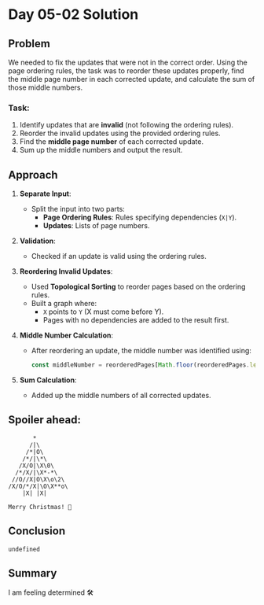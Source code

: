 # Day 05-02 Solution

## Problem

We needed to fix the updates that were not in the correct order. Using the page ordering rules, the task was to reorder these updates properly, find the middle page number in each corrected update, and calculate the sum of those middle numbers.

### Task:

1. Identify updates that are **invalid** (not following the ordering rules).  
2. Reorder the invalid updates using the provided ordering rules.  
3. Find the **middle page number** of each corrected update.  
4. Sum up the middle numbers and output the result.

## Approach

1. **Separate Input**:  
   - Split the input into two parts:
     - **Page Ordering Rules**: Rules specifying dependencies (`X|Y`).
     - **Updates**: Lists of page numbers.

2. **Validation**:  
   - Checked if an update is valid using the ordering rules.

3. **Reordering Invalid Updates**:  
   - Used **Topological Sorting** to reorder pages based on the ordering rules.  
   - Built a graph where:
     - `X` points to `Y` (X must come before Y).  
     - Pages with no dependencies are added to the result first.

4. **Middle Number Calculation**:  
   - After reordering an update, the middle number was identified using:
     ```javascript
     const middleNumber = reorderedPages[Math.floor(reorderedPages.length / 2)];
     ```

5. **Sum Calculation**:  
   - Added up the middle numbers of all corrected updates.

## Spoiler ahead:
```
       *
      /|\
     /*|O\
    /*/|\*\
   /X/O|\X\0\
  /*/X/|\X*-*\
 //O//X|O\X\o\2\
/X/O/*/X|\O\X**o\
    |X| |X|

Merry Christmas! 🎄

```
## Conclusion
```
undefined
```
## Summary

I am feeling determined 🛠️
